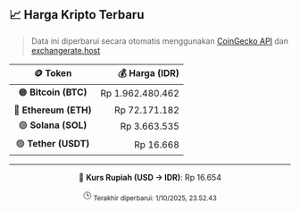 

<!-- HARGA_KRIPTO -->
## 📈 Harga Kripto Terbaru

> Data ini diperbarui secara otomatis menggunakan [CoinGecko API](https://www.coingecko.com/) dan [exchangerate.host](https://exchangerate.host/)

<div align="center">

| 🪙 Token | 💰 Harga (IDR) |
|:------:|---------------:|
| 🟠 **Bitcoin (BTC)**   | Rp 1.962.480.462 |
| 🔵 **Ethereum (ETH)**  | Rp 72.171.182 |
| 🟣 **Solana (SOL)**    | Rp 3.663.535 |
| 🟢 **Tether (USDT)**   | Rp 16.668 |

---

💱 **Kurs Rupiah (USD → IDR)**: Rp 16.654

🕒 <sub>Terakhir diperbarui: 1/10/2025, 23.52.43</sub>

</div>
<!-- /HARGA_KRIPTO -->